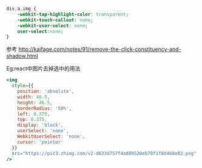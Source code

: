 ```css
div,a,img {
    -webkit-tap-highlight-color: transparent;
    -webkit-touch-callout: none;
    -webkit-user-select: none;
    user-select:none;
}
```
参考 <http://kaifage.com/notes/91/remove-the-click-constituency-and-shadow.html>

Eg:react中图片去掉选中的用法
```jsx
<img
  style={{
    position: 'absolute',
    width: 46.5,
    height: 46.5,
    borderRadius: '50%',
    left: 0.375,
    top: 0.375,
    display: 'block',
    userSelect: 'none',
    WebkitUserSelect: 'none',
    cursor: 'pointer'
  }}
  src="https://pic3.zhimg.com/v2-d633d757f4ad89520e878f1f8d460e82.png"
/>
```
                      